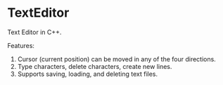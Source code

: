 # TextEditor
Text Editor in C++. 

Features:
  1. Cursor (current position) can be moved in any of the four directions.
  2. Type characters, delete characters, create new lines.
  3. Supports saving, loading, and deleting text files.
